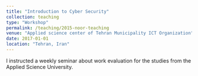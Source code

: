 ```yaml
---
title: "Introduction to Cyber Security"
collection: teaching
type: "Workshop"
permalink: /teaching/2015-noor-teaching
venue: "Applied science center of Tehran Municipality ICT Organization"
date: 2017-01-01
location: "Tehran, Iran"
---
```



I instructed a weekly seminar about work evaluation for the studies from the Applied Science University.

